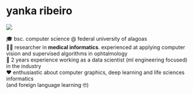 <!-- <img align='right' src="https://github-readme-stats.vercel.app/api/top-langs/?username=yrribeiro&theme=dark&langs_count=8&layout=compact)](https://github.com/anuraghazra/github-readme-stats"> -->

# yanka ribeiro
<a><a href="https://www.linkedin.com/in/yanka-ribeiro/"><img src="https://img.shields.io/badge/linkedin-%230077B5.svg?&logo=linkedin&logoColor=white"/></a>
<p>
  
🎓 bsc. computer science @ federal university of alagoas<br>
👨‍💻 researcher in <b>medical informatics</b>. experienced at applying computer vision and supervised algorithms in ophtalmology</b><br> 
💼 2 years experience working as a data scientist (ml engineering focused) in the industry<br>
❤ enthusiastic about computer graphics, deep learning and life sciences informatics<br> (and foreign language learning 🤓)
</p>
